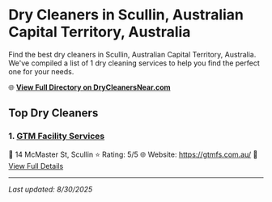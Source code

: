 # Dry Cleaners in Scullin, Australian Capital Territory, Australia

Find the best dry cleaners in Scullin, Australian Capital Territory, Australia. We've compiled a list of 1 dry cleaning services to help you find the perfect one for your needs.

🌐 **[View Full Directory on DryCleanersNear.com](https://drycleanersnear.com/city/Australia/Australian%20Capital%20Territory/Scullin)**

## Top Dry Cleaners

### 1. [GTM Facility Services](https://drycleanersnear.com/dryCleaner/68a289ace025a3a8d28d3ccf/gtm-facility-services)
📍 14 McMaster St, Scullin
⭐ Rating: 5/5
🌐 Website: https://gtmfs.com.au/
🔗 [View Full Details](https://drycleanersnear.com/dryCleaner/68a289ace025a3a8d28d3ccf/gtm-facility-services)


---

*Last updated: 8/30/2025*
